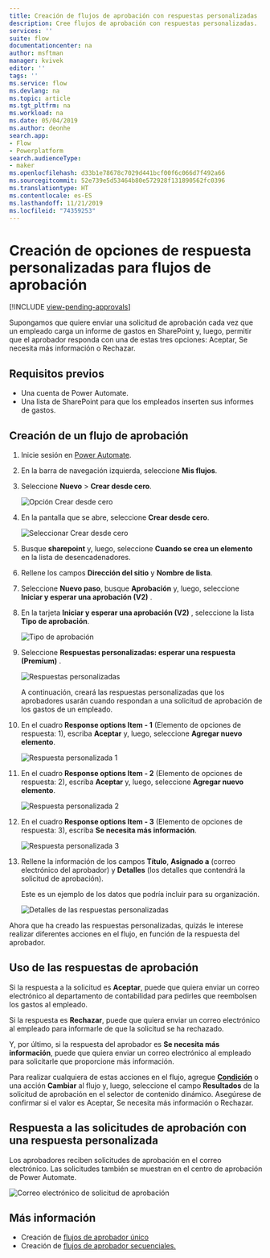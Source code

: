 ```yaml
---
title: Creación de flujos de aprobación con respuestas personalizadas | Microsoft Docs
description: Cree flujos de aprobación con respuestas personalizadas.
services: ''
suite: flow
documentationcenter: na
author: msftman
manager: kvivek
editor: ''
tags: ''
ms.service: flow
ms.devlang: na
ms.topic: article
ms.tgt_pltfrm: na
ms.workload: na
ms.date: 05/04/2019
ms.author: deonhe
search.app:
- Flow
- Powerplatform
search.audienceType:
- maker
ms.openlocfilehash: d33b1e78678c7029d441bcf00f6c066d7f492a66
ms.sourcegitcommit: 52e739e5d53464b80e572928f131890562fc0396
ms.translationtype: HT
ms.contentlocale: es-ES
ms.lasthandoff: 11/21/2019
ms.locfileid: "74359253"
---
```

# <a name="create-custom-response-options-for-approval-flows"></a>Creación de opciones de respuesta personalizadas para flujos de aprobación
[!INCLUDE [view-pending-approvals](includes/cc-rebrand.md)]

Supongamos que quiere enviar una solicitud de aprobación cada vez que un empleado carga un informe de gastos en SharePoint y, luego, permitir que el aprobador responda con una de estas tres opciones: Aceptar, Se necesita más información o Rechazar.


## <a name="prerequisites"></a>Requisitos previos

- Una cuenta de Power Automate.
- Una lista de SharePoint para que los empleados inserten sus informes de gastos.

## <a name="create-approval-flow"></a>Creación de un flujo de aprobación
1. Inicie sesión en [Power Automate](https://flow.microsoft.com).
1. En la barra de navegación izquierda, seleccione **Mis flujos**.
1. Seleccione **Nuevo** > **Crear desde cero**.

    ![Opción Crear desde cero](media/create-approval-response-options/create-approval-response-options.png)

1. En la pantalla que se abre, seleccione **Crear desde cero**. 

    ![Seleccionar Crear desde cero](media/create-approval-response-options/create-from-blank.png)

1. Busque **sharepoint** y, luego, seleccione **Cuando se crea un elemento** en la lista de desencadenadores. 

1. Rellene los campos **Dirección del sitio** y **Nombre de lista**. 

1. Seleccione **Nuevo paso**, busque **Aprobación** y, luego, seleccione **Iniciar y esperar una aprobación (V2)** .

1. En la tarjeta **Iniciar y esperar una aprobación (V2)** , seleccione la lista **Tipo de aprobación**.

    ![Tipo de aprobación](media/create-approval-response-options/select-approval-type.png)

1. Seleccione **Respuestas personalizadas: esperar una respuesta (Premium)** .

    ![Respuestas personalizadas](media/create-approval-response-options/select-custom-responses.png)

    A continuación, creará las respuestas personalizadas que los aprobadores usarán cuando respondan a una solicitud de aprobación de los gastos de un empleado.


1. En el cuadro **Response options Item - 1** (Elemento de opciones de respuesta: 1), escriba **Aceptar** y, luego, seleccione **Agregar nuevo elemento**. 

    ![Respuesta personalizada 1](media/create-approval-response-options/enter-response-1.png)

1. En el cuadro **Response options Item - 2** (Elemento de opciones de respuesta: 2), escriba **Aceptar** y, luego, seleccione **Agregar nuevo elemento**.

    ![Respuesta personalizada 2](media/create-approval-response-options/enter-response-2.png)

1. En el cuadro **Response options Item - 3** (Elemento de opciones de respuesta: 3), escriba **Se necesita más información**.

    ![Respuesta personalizada 3](media/create-approval-response-options/enter-response-3.png)   
    

1. Rellene la información de los campos **Título**, **Asignado a** (correo electrónico del aprobador) y **Detalles** (los detalles que contendrá la solicitud de aprobación).

    Este es un ejemplo de los datos que podría incluir para su organización.

    ![Detalles de las respuestas personalizadas](media/create-approval-response-options/enter-title-assigned-to-details.png)


Ahora que ha creado las respuestas personalizadas, quizás le interese realizar diferentes acciones en el flujo, en función de la respuesta del aprobador.


## <a name="use-approval-responses"></a>Uso de las respuestas de aprobación 

Si la respuesta a la solicitud es **Aceptar**, puede que quiera enviar un correo electrónico al departamento de contabilidad para pedirles que reembolsen los gastos al empleado. 

Si la respuesta es **Rechazar**, puede que quiera enviar un correo electrónico al empleado para informarle de que la solicitud se ha rechazado.

Y, por último, si la respuesta del aprobador es **Se necesita más información**, puede que quiera enviar un correo electrónico al empleado para solicitarle que proporcione más información.

Para realizar cualquiera de estas acciones en el flujo, agregue [**Condición**](add-condition.md) o una acción **Cambiar** al flujo y, luego, seleccione el campo **Resultados** de la solicitud de aprobación en el selector de contenido dinámico. Asegúrese de confirmar si el valor es Aceptar, Se necesita más información o Rechazar.

## <a name="respond-to-approval-requests-with-a-custom-response"></a>Respuesta a las solicitudes de aprobación con una respuesta personalizada

Los aprobadores reciben solicitudes de aprobación en el correo electrónico. Las solicitudes también se muestran en el centro de aprobación de Power Automate. 

![Correo electrónico de solicitud de aprobación](media/create-approval-response-options/approval-request-email.png)

## <a name="learn-more"></a>Más información
- Creación de [flujos de aprobador único](modern-approvals.md)
- Creación de [flujos de aprobador secuenciales.](sequential-modern-approvals.md)
